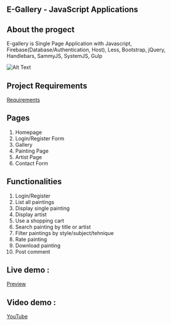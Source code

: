 ## E-Gallery - JavaScript Applications

## About the progect

E-gallery is Single Page Application with Javascript, Firebase(Database/Authentication, Host), Less, Bootstrap, jQuery, Handlebars, SammyJS, SystemJS, Gulp

![Alt Text](https://github.com/LoraMS/JavaScriptApplications/blob/master/images/e-gallery.gif)

## Project Requirements  
  
[Requirements](https://github.com/TelerikAcademy/JavaScript-Applications/tree/master/Teamwork)  

## Pages
1. Homepage
2. Login/Register Form
3. Gallery
4. Painting Page
5. Artist Page
6. Contact Form

## Functionalities
1. Login/Register
2. List all paintings
3. Display single painting
4. Display artist
5. Use a shopping cart
6. Search painting by title or artist
7. Filter paintings by style/subject/tehnique
8. Rate painting
9. Download painting
10. Post comment

## Live demo :

[Preview](https://gallery-957d0.web.app/#/home)

## Video demo :

[YouTube](https://youtu.be/tlzGvWSodRs)